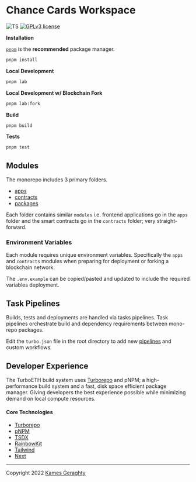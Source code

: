 # Chance Cards Workspace

![TS](https://badgen.net/badge/-/TypeScript?icon=typescript&label&labelColor=blue&color=555555)
[![GPLv3 license](https://img.shields.io/badge/License-MIT-blue.svg)](http://perso.crans.org/besson/LICENSE.html)

**Installation**

[`pnpm`](https://pnpm.io/) is the **recommended** package manager.

```sh
pnpm install
```

**Local Development**

```sh
pnpm lab
```

**Local Development w/ Blockchain Fork**

```sh
pnpm lab:fork
```

**Build**

```sh
pnpm build
```

**Tests**

```sh
pnpm test
```

## Modules

The monorepo includes 3 primary folders.

- [apps](https://github.com/turbo-eth/turbo-eth/tree/main/apps)
- [contracts](https://github.com/turbo-eth/turbo-eth/tree/main/contracts)
- [packages](https://github.com/turbo-eth/turbo-eth/tree/main/packages)

Each folder contains similar `modules` i.e. frontend applications go in the `apps` folder and the smart contracts go in the `contracts` folder; very straight-forward.

### Environment Variables

Each module requires unique environment variables. Specifically the `apps` and `contracts` modules when preparing for deployment or forking a blockchain network.

The `.env.example` can be copied/pasted and updated to include the required variables deployment.

## Task Pipelines

Builds, tests and deployments are handled via tasks pipelines. Task pipelines orchestrate build and dependency requirements between mono-repo packages.

Edit the `turbo.json` file in the root directory to add new [pipelines](https://turborepo.org/docs/core-concepts/pipelines) and custom workflows.

## Developer Experience

The TurboETH build system uses [Turborepo](https://turborepo.org/) and pNPM; a high-performance build system and a fast, disk space efficient package manager. Giving developers the best experience possible while minimizing demand on local compute resources.

#### Core Technologies

- [Turborepo](https://turborepo.org/docs)
- [pNPM](https://pnpm.io/)
- [TSDX](https://tsdx.io/)
- [RainbowKit](https://www.rainbowkit.com/)
- [Tailwind](https://tailwindui.com/)
- [Next](https://nextjs.org/)

<hr />

Copyright 2022 [Kames Geraghty](https://kames.me)
